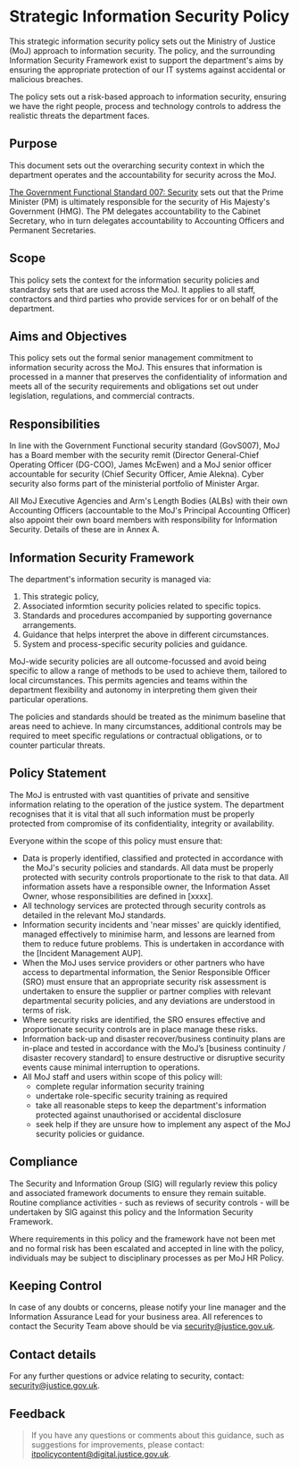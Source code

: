 # Strategic Information Security Policy

This strategic information security policy sets out the Ministry of Justice \(MoJ\) approach to information security. The policy, and the surrounding Information Security Framework exist to support the department's aims by ensuring the appropriate protection of our IT systems against accidental or malicious breaches.

The policy sets out a risk-based approach to information security, ensuring we have the right people, process and technology controls to address the realistic threats the department faces.

## Purpose

This document sets out the overarching security context in which the department operates and the accountability for security across the MoJ.

[The Government Functional Standard 007: Security](https://www.gov.uk/government/publications/government-functional-standard-govs-007-security) sets out that the Prime Minister \(PM\) is ultimately responsible for the security of His Majesty's Government \(HMG\). The PM delegates accountability to the Cabinet Secretary, who in turn delegates accountability to Accounting Officers and Permanent Secretaries.

## Scope

This policy sets the context for the information security policies and standardsy sets that are used across the MoJ. It applies to all staff, contractors and third parties who provide services for or on behalf of the department.

## Aims and Objectives

This policy sets out the formal senior management commitment to information security across the MoJ. This ensures that information is processed in a manner that preserves the confidentiality of information and meets all of the security requirements and obligations set out under legislation, regulations, and commercial contracts.

## Responsibilities

In line with the Government Functional security standard \(GovS007\), MoJ has a Board member with the security remit \(Director General-Chief Operating Officer \(DG-COO\), James McEwen\) and a MoJ senior officer accountable for security \(Chief Security Officer, Amie Alekna\). Cyber security also forms part of the ministerial portfolio of Minister Argar.

All MoJ Executive Agencies and Arm's Length Bodies \(ALBs\) with their own Accounting Officers \(accountable to the MoJ's Principal Accounting Officer\) also appoint their own board members with responsibility for Information Security. Details of these are in Annex A.

## Information Security Framework

The department's information security is managed via:

1.  This strategic policy,
2.  Associated informtion security policies related to specific topics.
3.  Standards and procedures accompanied by supporting governance arrangements.
4.  Guidance that helps interpret the above in different circumstances.
5.  System and process-specific security policies and guidance.

MoJ-wide security policies are all outcome-focussed and avoid being specific to allow a range of methods to be used to achieve them, tailored to local circumstances. This permits agencies and teams within the department flexibility and autonomy in interpreting them given their particular operations.

The policies and standards should be treated as the minimum baseline that areas need to achieve. In many circumstances, additional controls may be required to meet specific regulations or contractual obligations, or to counter particular threats.

## Policy Statement

The MoJ is entrusted with vast quantities of private and sensitive information relating to the operation of the justice system. The department recognises that it is vital that all such information must be properly protected from compromise of its confidentiality, integrity or availability.

Everyone within the scope of this policy must ensure that:

-   Data is properly identified, classified and protected in accordance with the MoJ's security policies and standards. All data must be properly protected with security controls proportionate to the risk to that data. All information assets have a responsible owner, the Information Asset Owner, whose responsibilities are defined in \[xxxx\].
-   All technology services are protected through security controls as detailed in the relevant MoJ standards.
-   Information security incidents and 'near misses' are quickly identified, managed effectively to minimise harm, and lessons are learned from them to reduce future problems. This is undertaken in accordance with the \[Incident Management AUP\].
-   When the MoJ uses service providers or other partners who have access to departmental information, the Senior Responsible Officer \(SRO\) must ensure that an appropriate security risk assessment is undertaken to ensure the supplier or partner complies with relevant departmental security policies, and any deviations are understood in terms of risk.
-   Where security risks are identified, the SRO ensures effective and proportionate security controls are in place manage these risks.
-   Information back-up and disaster recover/business continuity plans are in-place and tested in accordance with the MoJ’s \[business continuity / disaster recovery standard\] to ensure destructive or disruptive security events cause minimal interruption to operations.
-   All MoJ staff and users within scope of this policy will:
    -   complete regular information security training
    -   undertake role-specific security training as required
    -   take all reasonable steps to keep the department's information protected against unauthorised or accidental disclosure
    -   seek help if they are unsure how to implement any aspect of the MoJ security policies or guidance.

## Compliance

The Security and Information Group \(SIG\) will regularly review this policy and associated framework documents to ensure they remain suitable. Routine compliance activities - such as reviews of security controls - will be undertaken by SIG against this policy and the Information Security Framework.

Where requirements in this policy and the framework have not been met and no formal risk has been escalated and accepted in line with the policy, individuals may be subject to disciplinary processes as per MoJ HR Policy.

## Keeping Control

In case of any doubts or concerns, please notify your line manager and the Information Assurance Lead for your business area. All references to contact the Security Team above should be via [security@justice.gov.uk](mailto:security@justice.gov.uk).

## Contact details

For any further questions or advice relating to security, contact: [security@justice.gov.uk](mailto:security@justice.gov.uk).

## Feedback

> If you have any questions or comments about this guidance, such as suggestions for improvements, please contact: [itpolicycontent@digital.justice.gov.uk](mailto:itpolicycontent@digital.justice.gov.uk).

